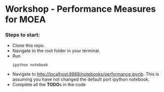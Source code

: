 # Workshop - Performance Measures for MOEA

### Steps to start:
* Clone this repo.
* Navigate to the root folder in your terminal.
* Run
  ```
  ipython notebook
  ```
* Navigate to [http://localhost:8888/notebooks/performance.ipynb](http://localhost:8888/notebooks/performance.ipynb). This is assuming you have not changed the default port ipython notebook.
* Complete all the **TODO**s in the code
